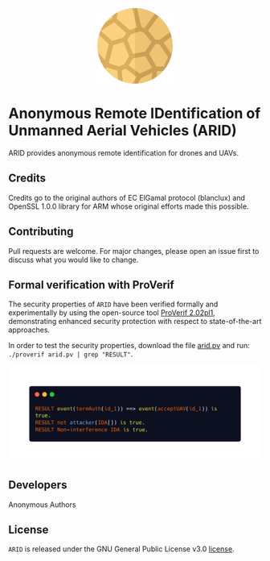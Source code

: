 <p align="center">
  <img src="./figures/ARID_Logo.png" alt="ARID" width="150">
</p>

# Anonymous Remote IDentification of Unmanned Aerial Vehicles (ARID)
ARID provides anonymous remote identification for drones and UAVs.

## Credits
Credits go to the original authors of EC ElGamal protocol (blanclux) and OpenSSL 1.0.0 library for ARM whose original efforts made this possible.

## Contributing
Pull requests are welcome. For major changes, please open an issue first to discuss what you would like to change.

## Formal verification with ProVerif
The security properties of `ARID` have been verified formally and experimentally by using the open-source tool <a href="https://prosecco.gforge.inria.fr/personal/bblanche/proverif/">ProVerif 2.02pl1</a>, demonstrating enhanced security protection with respect to state-of-the-art approaches.

In order to test the security properties, download the file <a href="./proverif/arid.pv">arid.pv</a> and run: `./proverif arid.pv | grep "RESULT"`.

<p align="center">
  <img src="./figures/proverif.png" alt="ARID" width="700">
</p>

## Developers
Anonymous Authors

## License
```ARID``` is released under the GNU General Public License v3.0 <a href="LICENSE">license</a>.
